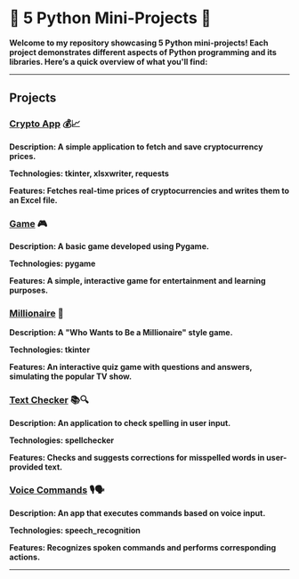 # 🐍 5 Python Mini-Projects 🚀
**Welcome to my repository showcasing 5 Python mini-projects! Each project demonstrates different aspects of Python programming and its libraries. Here’s a quick overview of what you'll find:**

---

## Projects
### [Crypto App](crypto-app) 💰📈

**Description: A simple application to fetch and save cryptocurrency prices.**

**Technologies: tkinter, xlsxwriter, requests**

**Features: Fetches real-time prices of cryptocurrencies and writes them to an Excel file.**

### [Game](game) 🎮

**Description: A basic game developed using Pygame.**

**Technologies: pygame**

**Features: A simple, interactive game for entertainment and learning purposes.**

### [Millionaire](millionaire) 💸

**Description: A "Who Wants to Be a Millionaire" style game.**

**Technologies: tkinter**

**Features: An interactive quiz game with questions and answers, simulating the popular TV show.**

### [Text Checker](text-checker) 📚🔍

**Description: An application to check spelling in user input.**

**Technologies: spellchecker**

**Features: Checks and suggests corrections for misspelled words in user-provided text.**

### [Voice Commands](voice-commands) 🎙️🗣️

**Description: An app that executes commands based on voice input.**

**Technologies: speech_recognition**

**Features: Recognizes spoken commands and performs corresponding actions.**

---

